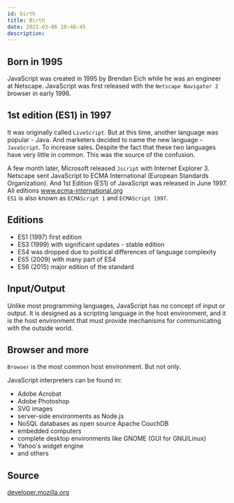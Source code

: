 ```yaml
---
id: birth
title: Birth
date: 2021-03-06 10:48:45
description: 
---
```


## Born in 1995

JavaScript was created in 1995 by Brendan Eich while he was an engineer at Netscape. JavaScript was first released with the `Netscape Navigator 2` browser in early 1996.

## 1st edition (ES1) in 1997

It was originally called `LiveScript`. But at this time, another language was popular - Java. And marketers decided to name the new language - `JavaScript`. To increase sales. Despite the fact that these two languages have very little in common. This was the source of the confusion.

A few month later, Microsoft released `Jscript` with Internet Explorer 3. Netscape sent JavaScript to ECMA International (European Standards Organization). And 1st Edition (ES1) of JavaScript was released in June 1997.  
All editions <a href='https://www.ecma-international.org/publications-and-standards/standards/ecma-262/' class='external'>www.ecma-international.org</a>  
`ES1` is also known as `ECMAScript 1`  and `ECMAScript 1997`.

## Editions

- ES1 (1997) first edition
- ES3 (1999) with significant updates - stable edition
- ES4 was dropped due to political differences of language complexity
- ES5 (2009) with many part of ES4
- ES6 (2015) major edition of the standard

## Input/Output

Unlike most programming languages, JavaScript has no concept of input or output. It is designed as a scripting language in the host environment, and it is the host environment that must provide mechanisms for communicating with the outside world.

## Browser and more

`Browser` is the most common host environment. But not only.

JavaScript interpreters can be found in:

- Adobe Acrobat
- Adobe Photoshop
- SVG images
- server-side environments as Node.js
- NoSQL databases as open source Apache CouchDB
- embedded computers
- complete desktop environments like GNOME (GUI for GNU/Linux)
- Yahoo's widget engine
- and others

## Source

<a href='https://developer.mozilla.org/en-US/docs/Web/JavaScript/A_re-introduction_to_JavaScript#custom_objects' class='external'>developer.mozilla.org</a>
